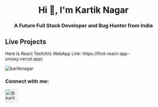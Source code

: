<h1 align="center">Hi 👋, I'm Kartik Nagar</h1>
<h3 align="center">A Future Full Stack Developer and Bug Hunter from India</h3>

<h2>Live Projects</h2>
<p>Here Is React TextUtils WebApp Link: https://first-react-app-snowy.vercel.app/</p>

<p align="left"> <img src="https://komarev.com/ghpvc/?username=kartiknagar09&label=Profile%20views&color=0e75b6&style=flat" alt="kartiknagar" /> </p>


<h3 align="left">Connect with me:</h3>
<p align="left">
<a href="https://codepen.io/kartiknagar09" target="blank"><img align="center"  src="https://img.icons8.com/ios/512/codepen.png"  alt="@kartiknagar" height="40" width="40" /></a>
</p>
<!-- <p align="left">
<a href="" target="blank"><img align="center" src="https://img.icons8.com/ios/512/twitter.png"   alt="kartiknagar" height="35" width="35" /></a>
</p> -->
